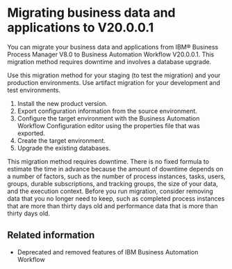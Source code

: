 # Migrating business data and applications to V20.0.0.1

You can migrate your business data and applications from IBM® Business Process Manager
 V8.0 to Business Automation Workflow V20.0.0.1. This migration method requires
downtime and involves a database upgrade.

Use this migration method for your staging (to test the
migration) and your production environments. Use artifact migration
for your development and test environments.

1. Install the new product version.
2. Export configuration information from the source environment.
3. Configure the target environment with the Business Automation Workflow Configuration editor using the properties file
that was exported.
4. Create the target environment.
5. Upgrade the existing databases.

This migration method requires downtime. There is no fixed
formula to estimate the time in advance because the amount of downtime
depends on a number of factors, such as the number of process instances,
tasks, users, groups, durable subscriptions, and tracking groups,
the size of your data, and the execution context. Before you run migration,
consider removing data that you no longer need to keep, such as completed
process instances that are more than thirty days old and performance
data that is more than thirty days old.

## Related information

- Deprecated and removed features of IBM Business Automation Workflow